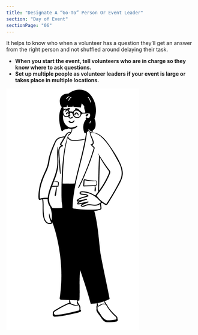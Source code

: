 ```yaml
---
title: "Designate A “Go-To” Person Or Event Leader"
section: "Day of Event"
sectionPage: "06"
---
```


It helps to know who when a volunteer has a question they’ll get an answer from the right person and not shuffled around delaying their task.

- **When you start the event, tell volunteers who are in charge so they know where to ask questions.**
- **Set up multiple people as volunteer leaders if your event is large or takes place in multiple locations.**

![Illustration of a person in charge](person.png)
